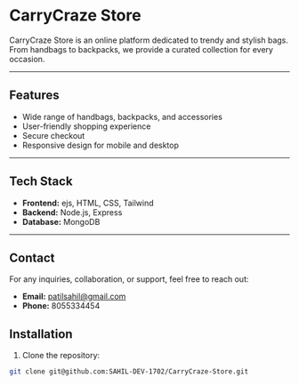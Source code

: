# CarryCraze Store

CarryCraze Store is an online platform dedicated to trendy and stylish bags. From handbags to backpacks, we provide a curated collection for every occasion.

---

## Features
- Wide range of handbags, backpacks, and accessories
- User-friendly shopping experience
- Secure checkout 
- Responsive design for mobile and desktop

---

## Tech Stack
- **Frontend:** ejs, HTML, CSS, Tailwind 
- **Backend:** Node.js, Express
- **Database:** MongoDB


---
## Contact

For any inquiries, collaboration, or support, feel free to reach out:

- **Email:** patilsahil@gmail.com  
- **Phone:** 8055334454

## Installation
1. Clone the repository:
```bash
git clone git@github.com:SAHIL-DEV-1702/CarryCraze-Store.git




